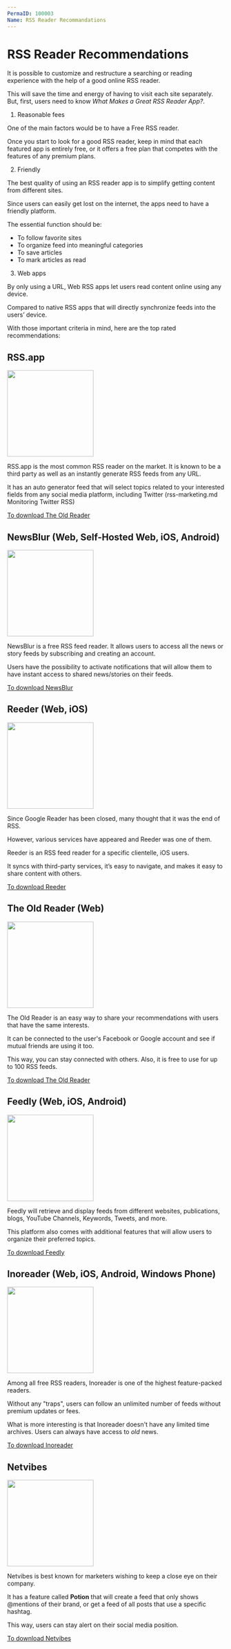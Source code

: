 ```yaml
---
PermaID: 100003
Name: RSS Reader Recommandations
---
```


# RSS Reader Recommendations

It is possible to customize and restructure a searching or reading experience with the help of a good online RSS reader. 

This will save the time and energy of having to visit each site separately. But, first, users need to know *What Makes a Great RSS Reader App?*.

1. Reasonable fees

One of the main factors would be to have a Free RSS reader. 

Once you start to look for a good RSS reader, keep in mind that each featured app is entirely free, or it offers a free plan that competes with the features of any premium plans.

2. Friendly

The best quality of using an RSS reader app is to simplify getting content from different sites. 

Since users can easily get lost on the internet, the apps need to have a friendly platform. 

The essential function should be:

-	To follow favorite sites
-	To organize feed into meaningful categories
-	To save articles
-	To mark articles as read

3. Web apps

By only using a URL, Web RSS apps let users read content online using any device. 

Compared to native RSS apps that will directly synchronize feeds into the users’ device. 

With those important criteria in mind, here are the top rated recommendations:

## RSS.app

<img src="https://a.slack-edge.com/80588/img/services/rss_512.png" width="200">

RSS.app is the most common RSS reader on the market. It is known to be a third party as well as an instantly generate RSS feeds from any URL. 

It has an auto generator feed that will select topics related to your interested fields from any social media platform, including Twitter (rss-marketing.md Monitoring Twitter RSS)

[To download The Old Reader](https://rss.app/)

## NewsBlur (Web, Self-Hosted Web, iOS, Android)

<img src="https://upload.wikimedia.org/wikipedia/en/b/be/NewsBlur_logo.png" width="200">

NewsBlur is a free RSS feed reader. It allows users to access all the news or story feeds by subscribing and creating an account. 

Users have the possibility to activate notifications that will allow them to have instant access to shared news/stories on their feeds. 

[To download NewsBlur](https://newsblur.com/)

## Reeder (Web, iOS)

<img src="https://pbs.twimg.com/profile_images/1121463794235002882/kVYZs7pq.jpg" width="200">

Since Google Reader has been closed, many thought that it was the end of RSS. 

However, various services have appeared and Reeder was one of them. 

Reeder is an RSS feed reader for a specific clientelle, iOS users. 

It syncs with third-party services, it’s easy to navigate, and makes it easy to share content with others.

[To download Reeder](https://reederapp.com/)

## The Old Reader (Web)

<img src="https://s.theoldreader.com/assets/favicon-196x196-b2a8c74975d8498591dd629b89797dea.png" width="200">

The Old Reader is an easy way to share your recommendations with users that have the same interests. 

It can be connected to the user's Facebook or Google account and see if mutual friends are using it too. 

This way, you can stay connected with others. Also, it is free to use for up to 100 RSS feeds.

[To download The Old Reader](https://theoldreader.com/)

## Feedly (Web, iOS, Android)

<img src="https://bellecommunication.com/wp-content/uploads/2013/08/Feedly-Logo-300x300.png" width="200">

Feedly will retrieve and display feeds from different websites, publications, blogs, YouTube Channels, Keywords, Tweets, and more. 

This platform also comes with additional features that will allow users to organize their preferred topics.  

[To download Feedly](https://feedly.com/)

## Inoreader (Web, iOS, Android, Windows Phone)

<img src="https://www.inoreader.com/brand/img/inoreader_logo_icon_blue_big.jpg" width="200">

Among all free RSS readers, Inoreader is one of the highest feature-packed readers. 

Without any "traps",  users can follow an unlimited number of feeds without premium updates or fees. 

What is more interesting is that Inoreader doesn't have any limited time archives. Users can always have access to *old* news.

[To download Inoreader](https://www.inoreader.com/)

## Netvibes

<img src="https://logoeps.com/wp-content/uploads/2014/07/Netvibes-vector-logo.jpg" width="200">

Netvibes is best known for marketers wishing to keep a close eye on their company. 

It has a feature called **Potion** that will create a feed that only shows @mentions of their brand, or get a feed of all posts that use a specific hashtag.

This way, users can stay alert on their social media position.

[To download Netvibes](https://www.netvibes.com/en)